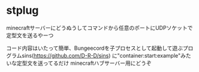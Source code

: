 # stplug

minecraftサーバーにどうぬうしてコマンドから任意のポートにUDPソケットで定型文を送るやーつ

コード内容はいたって簡単、Bungeecordを子プロセスとして起動して遊ぶプログラムsins(https://github.com/D-R-D/sins)
に"container:start:example"みたいな定型文を送ってるだけ
minecraftハブサーバー用にどうぞ
